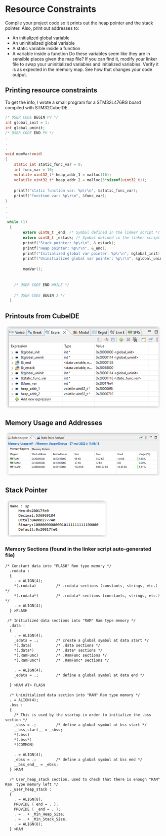# Resource Constraints
 
Compile your project code so it prints out the heap pointer and the stack pointer. Also, print out
addresses to:
* An initialized global variable
* An uninitialized global variable
* A static variable inside a function
* A variable inside a function
Do these variables seem like they are in sensible places given the map file?
If you can find it, modify your linker file to swap your uninitialized variables and initialized
variables. Verify it is as expected in the memory map. See how that changes your code output.

## Printing resource constraints

To get the info, I wrote a small program for a STM32L476RG board compiled with STM32CubeIDE.
```c
/* USER CODE BEGIN PV */
int global_init = 1;
int global_uninit;
/* USER CODE END PV */
.
.
.
void memVar(void)
{
	static int static_func_var = 0;
	int func_var = 10;
	volatile uint32_t* heap_addr_1 = malloc(16);
	volatile uint32_t* heap_addr_2 = malloc(5*sizeof(uint32_t));

	printf("static function var: %p\r\n", &static_func_var);
	printf("function var: %p\r\n", &func_var);
}
.
.
.
 while (1)
  {
	  	extern uint8_t _end; /* Symbol defined in the linker script */
	    extern uint8_t _estack; /* Symbol defined in the linker script */
	    printf("Stack pointer: %p\r\n", &_estack);
	    printf("Heap pointer: %p\r\n", &_end);
	    printf("Initialized global var pointer: %p\r\n", &global_init);
	    printf("Uninitialized global var pointer: %p\r\n", &global_uninit);

	    memVar();


    /* USER CODE END WHILE */

    /* USER CODE BEGIN 3 */
  }
```
## Printouts from CubeIDE
![expressions](https://github.com/dliky/Making_Embedded_Systems_Homeworks/blob/master/HW8_Resource_Constraints/images/Expressions.png)

## Memory Usage and Addresses
![memory_usage](https://github.com/dliky/Making_Embedded_Systems_Homeworks/blob/master/HW8_Resource_Constraints/images/memory_usage.png)

## Stack Pointer
![stack_pointer](https://github.com/dliky/Making_Embedded_Systems_Homeworks/blob/master/HW8_Resource_Constraints/images/stack_pointer.png)

### Memory Sections (found in the linker script auto-generated file)
```
/* Constant data into "FLASH" Rom type memory */
  .rodata :
  {
    . = ALIGN(4);
    *(.rodata)         /* .rodata sections (constants, strings, etc.) */
    *(.rodata*)        /* .rodata* sections (constants, strings, etc.) */
    . = ALIGN(4);
  } >FLASH

 /* Initialized data sections into "RAM" Ram type memory */
  .data :
  {
    . = ALIGN(4);
    _sdata = .;        /* create a global symbol at data start */
    *(.data)           /* .data sections */
    *(.data*)          /* .data* sections */
    *(.RamFunc)        /* .RamFunc sections */
    *(.RamFunc*)       /* .RamFunc* sections */

    . = ALIGN(4);
    _edata = .;        /* define a global symbol at data end */

  } >RAM AT> FLASH

  /* Uninitialized data section into "RAM" Ram type memory */
  . = ALIGN(4);
  .bss :
  {
    /* This is used by the startup in order to initialize the .bss section */
    _sbss = .;         /* define a global symbol at bss start */
    __bss_start__ = _sbss;
    *(.bss)
    *(.bss*)
    *(COMMON)

    . = ALIGN(4);
    _ebss = .;         /* define a global symbol at bss end */
    __bss_end__ = _ebss;
  } >RAM

  /* User_heap_stack section, used to check that there is enough "RAM" Ram  type memory left */
  ._user_heap_stack :
  {
    . = ALIGN(8);
    PROVIDE ( end = . );
    PROVIDE ( _end = . );
    . = . + _Min_Heap_Size;
    . = . + _Min_Stack_Size;
    . = ALIGN(8);
  } >RAM
```








